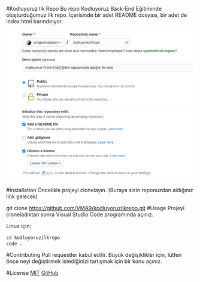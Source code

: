#Kodluyoruz Ilk Repo
Bu repo Kodluyoruz Back-End Eğitiminde oluşturduğumuz ilk repo. İçerisinde bir adet README dosyası, bir adet de index.html barındırıyor.

![örnek](https://raw.githubusercontent.com/Kodluyoruz/taskforce/main/git/odev1/figures/github.png)

#Installation
Öncelikle projeyi clonelayın. (Buraya sizin reponuzdan aldığınız link gelecek)

git clone https://github.com/VMA9/kodluyoruzilkrepo.git
#Usage
Projeyi cloneladıktan sonra Visual Studio Code programında açınız.

Linux için:
```
cd kodluyoruzilkrepo
code .
```
#Contributing
Pull requestler kabul edilir. Büyük değişiklikler için, lütfen önce neyi değiştirmek istediğinizi tartışmak için bir konu açınız.

#License
[MIT](https://github.com/VMA9/kodluyoruzilkrepo/blob/main/LICENSE)
[GitHub](https://github.com/VMA9)
